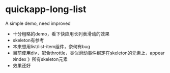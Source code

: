# quickapp-long-list
A simple demo, need improved

- 十分粗略的demo，看下快应用长列表滑动的效果
- skeleton有参考
- 本来想用list/list-item组件，奈何有bug
- 目前使用div，配合throttle，类似滑动事件绑定在skeleton的元素上，appear 》index 》所有skeleton元素
- 效果还好